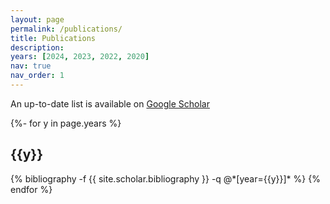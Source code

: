 ```yaml
---
layout: page
permalink: /publications/
title: Publications
description: 
years: [2024, 2023, 2022, 2020]
nav: true
nav_order: 1
---
```

<!-- _pages/publications.md -->
<div class="publications">

An up-to-date list is available on <a href="https://scholar.google.com/citations?hl=en&user=vT4f678AAAAJ">Google Scholar</a>

{%- for y in page.years %}
  <h2 class="year">{{y}}</h2>
  {% bibliography -f {{ site.scholar.bibliography }} -q @*[year={{y}}]* %}
{% endfor %}

</div>